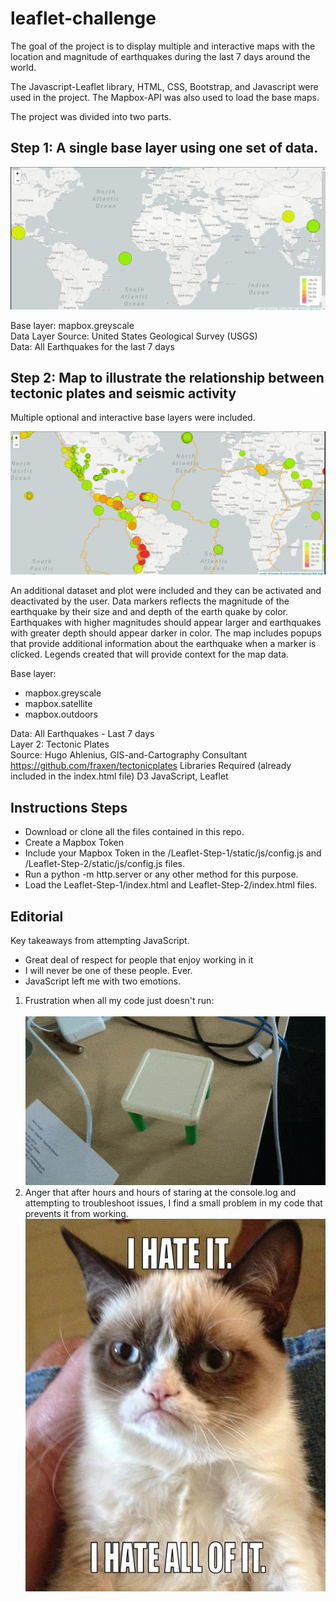 # leaflet-challenge

The goal of the project is to display multiple and interactive maps with the location and magnitude of earthquakes during the last 7 days around the world. 

The Javascript-Leaflet library, HTML, CSS, Bootstrap, and Javascript were used in the project. The Mapbox-API was also used to load the base maps. 

The project was divided into two parts.

## Step 1: A single base layer using one set of data.
![Leaflet](Step-1/images/step1.PNG)

Base layer: mapbox.greyscale <br>
Data Layer Source: United States Geological Survey (USGS)<br>
Data: All Earthquakes for the last 7 days<br>

## Step 2: Map to illustrate the relationship between tectonic plates and seismic activity
Multiple optional and interactive base layers were included. 

![Leaflet](Step-2/images/step2.gif)

An additional dataset and plot were included and they can be activated and deactivated by the user.
Data markers reflects the magnitude of the earthquake by their size and and depth of the earth quake by color. 
Earthquakes with higher magnitudes should appear larger and earthquakes with greater depth should appear darker in color.
The map includes popups that provide additional information about the earthquake when a marker is clicked.
Legends created that will provide context for the map data.

Base layer:
- mapbox.greyscale
- mapbox.satellite
- mapbox.outdoors


Data: All Earthquakes - Last 7 days <br>
Layer 2: Tectonic Plates <br>
Source: Hugo Ahlenius, GIS-and-Cartography Consultant https://github.com/fraxen/tectonicplates
Libraries Required (already included in the index.html file)
D3 JavaScript, Leaflet


## Instructions Steps

- Download or clone all the files contained in this repo.
- Create a Mapbox Token
- Include your Mapbox Token in the /Leaflet-Step-1/static/js/config.js and /Leaflet-Step-2/static/js/config.js files.
- Run a python -m http.server or any other method for this purpose.
- Load the Leaflet-Step-1/index.html and Leaflet-Step-2/index.html files.


## Editorial
Key takeaways from attempting JavaScript.

- Great deal of respect for people that enjoy working in it
- I will never be one of these people. Ever.
- JavaScript left me with two emotions.<br>
1. Frustration when all my code just doesn't run:<br>  
![DONE!](/Step-1/images/DONE!.gif)<br>
2.  Anger that after hours and hours of staring at the console.log and attempting to troubleshoot issues, I find a small problem in my code that prevents it from working.<br>
![HATE!](/Step-1/images/JSfeelings.PNG)






